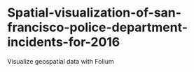# Spatial-visualization-of-san-francisco-police-department-incidents-for-2016
Visualize geospatial data with Folium
